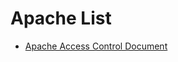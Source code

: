 

# Apache List

- [Apache Access Control Document](https://httpd.apache.org/docs/2.4/howto/access.html)
